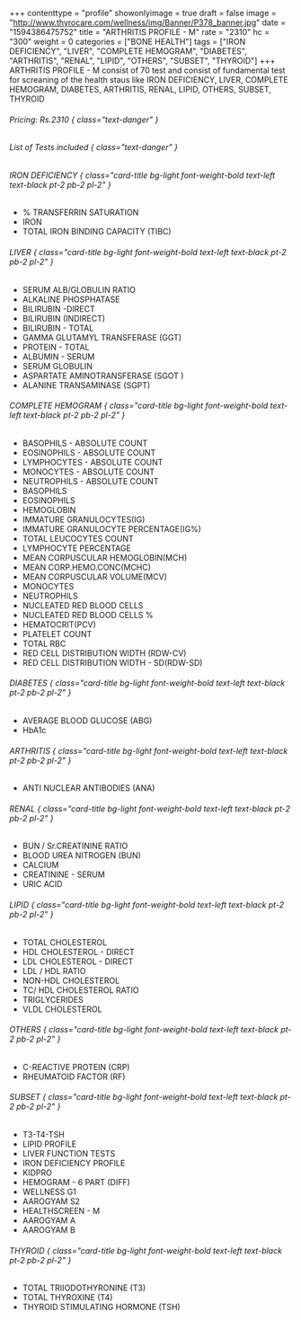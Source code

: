+++
contenttype = "profile"
showonlyimage = true
draft = false
image = "http://www.thyrocare.com/wellness/img/Banner/P378_banner.jpg"
date = "1594386475752"
title = "ARTHRITIS PROFILE - M"
rate = "2310"
hc = "300"
weight = 0
categories = ["BONE HEALTH"]
tags = ["IRON DEFICIENCY", "LIVER", "COMPLETE HEMOGRAM", "DIABETES", "ARTHRITIS", "RENAL", "LIPID", "OTHERS", "SUBSET", "THYROID"]
+++
ARTHRITIS PROFILE - M consist of 70 test and consist of fundamental test for screaning of the health staus like IRON DEFICIENCY, LIVER, COMPLETE HEMOGRAM, DIABETES, ARTHRITIS, RENAL, LIPID, OTHERS, SUBSET, THYROID
<!--more-->
###### Pricing: Rs.2310 { class="text-danger" }

###### List of Tests included { class="text-danger" }

###### IRON DEFICIENCY { class="card-title bg-light font-weight-bold text-left text-black pt-2 pb-2 pl-2" } 
* % TRANSFERRIN SATURATION
* IRON
* TOTAL IRON BINDING CAPACITY (TIBC)
###### LIVER { class="card-title bg-light font-weight-bold text-left text-black pt-2 pb-2 pl-2" } 
* SERUM ALB/GLOBULIN RATIO
* ALKALINE PHOSPHATASE
* BILIRUBIN -DIRECT
* BILIRUBIN (INDIRECT)
* BILIRUBIN - TOTAL
* GAMMA GLUTAMYL TRANSFERASE (GGT)
* PROTEIN - TOTAL
* ALBUMIN - SERUM
* SERUM GLOBULIN
* ASPARTATE AMINOTRANSFERASE (SGOT )
* ALANINE TRANSAMINASE (SGPT)
###### COMPLETE HEMOGRAM { class="card-title bg-light font-weight-bold text-left text-black pt-2 pb-2 pl-2" } 
* BASOPHILS - ABSOLUTE COUNT
* EOSINOPHILS - ABSOLUTE COUNT
* LYMPHOCYTES - ABSOLUTE COUNT
* MONOCYTES - ABSOLUTE COUNT
* NEUTROPHILS - ABSOLUTE COUNT
* BASOPHILS
* EOSINOPHILS
* HEMOGLOBIN
* IMMATURE GRANULOCYTES(IG)
* IMMATURE GRANULOCYTE PERCENTAGE(IG%)
* TOTAL LEUCOCYTES COUNT
* LYMPHOCYTE PERCENTAGE
* MEAN CORPUSCULAR HEMOGLOBIN(MCH)
* MEAN CORP.HEMO.CONC(MCHC)
* MEAN CORPUSCULAR VOLUME(MCV)
* MONOCYTES
* NEUTROPHILS
* NUCLEATED RED BLOOD CELLS
* NUCLEATED RED BLOOD CELLS %
* HEMATOCRIT(PCV)
* PLATELET COUNT
* TOTAL RBC
* RED CELL DISTRIBUTION WIDTH (RDW-CV)
* RED CELL DISTRIBUTION WIDTH - SD(RDW-SD)
###### DIABETES { class="card-title bg-light font-weight-bold text-left text-black pt-2 pb-2 pl-2" } 
* AVERAGE BLOOD GLUCOSE (ABG)
* HbA1c
###### ARTHRITIS { class="card-title bg-light font-weight-bold text-left text-black pt-2 pb-2 pl-2" } 
* ANTI NUCLEAR ANTIBODIES (ANA)
###### RENAL { class="card-title bg-light font-weight-bold text-left text-black pt-2 pb-2 pl-2" } 
* BUN / Sr.CREATININE RATIO
* BLOOD UREA NITROGEN (BUN)
* CALCIUM
* CREATININE - SERUM
* URIC ACID
###### LIPID { class="card-title bg-light font-weight-bold text-left text-black pt-2 pb-2 pl-2" } 
* TOTAL CHOLESTEROL
* HDL CHOLESTEROL - DIRECT
* LDL CHOLESTEROL - DIRECT
* LDL / HDL RATIO
* NON-HDL CHOLESTEROL
* TC/ HDL CHOLESTEROL RATIO
* TRIGLYCERIDES
* VLDL CHOLESTEROL
###### OTHERS { class="card-title bg-light font-weight-bold text-left text-black pt-2 pb-2 pl-2" } 
* C-REACTIVE PROTEIN (CRP)
* RHEUMATOID FACTOR (RF)
###### SUBSET { class="card-title bg-light font-weight-bold text-left text-black pt-2 pb-2 pl-2" } 
* T3-T4-TSH
* LIPID PROFILE
* LIVER FUNCTION TESTS
* IRON DEFICIENCY PROFILE
* KIDPRO
* HEMOGRAM - 6 PART (DIFF)
* WELLNESS G1
* AAROGYAM S2
* HEALTHSCREEN - M
* AAROGYAM A
* AAROGYAM B
###### THYROID { class="card-title bg-light font-weight-bold text-left text-black pt-2 pb-2 pl-2" } 
* TOTAL TRIIODOTHYRONINE (T3)
* TOTAL THYROXINE (T4)
* THYROID STIMULATING HORMONE (TSH)
